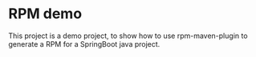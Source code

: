# RPM demo

This project is a demo project, to show how to use rpm-maven-plugin to generate a RPM for a SpringBoot java project.
